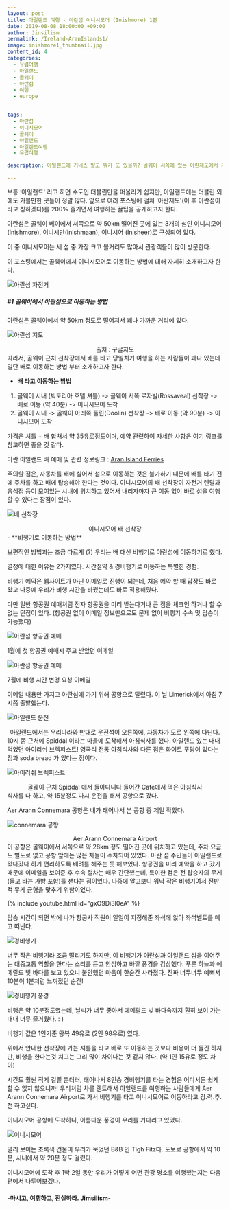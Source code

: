 ```yaml
---
layout: post
title: 아일랜드 여행 - 아란섬 이니시모어 (Inishmore) 1편
date: 2019-08-08 18:00:00 +09:00
author: Jinsilism
permalink: /Ireland-AranIslands1/
image: inishmore1_thumbnail.jpg
content_id: 4
categories:
  - 유럽여행
  - 아일랜드
  - 골웨이
  - 아란섬
  - 여행
  - europe


tags:
  - 아란섬
  - 이니시모어
  - 골웨이
  - 아일랜드
  - 아일랜드여행
  - 유럽여행

description: 아일랜드에 기네스 말고 뭐가 또 있을까? 골웨이 서쪽에 있는 아란제도에서 가장 큰 섬인 이니시모어 (Inishmore) 여행 꿀팁 1편!

---
```




보통 ‘아일랜드' 라고 하면 수도인 더블린만을 떠올리기 쉽지만, 아일랜드에는 더블린 외에도 가볼만한 곳들이 정말 많다. 앞으로 여러 포스팅에 걸쳐 ‘아란제도'(이 후 아란섬이라고 칭하겠다)를 200% 즐기면서 여행하는 꿀팁을 공개하고자 한다.

아란섬은 골웨이 베이에서 서쪽으로 약 50km 떨어진 곳에 있는 3개의 섬인 이니시모어 (Inishmore), 이니시만(Inishmaan), 이니시어 (Inisheer)로 구성되어 있다.

이 중 이니시모어는 세 섬 중 가장 크고 볼거리도 많아서 관광객들이 많이 방문한다.

이 포스팅에서는 골웨이에서 이니시모어로 이동하는 방법에 대해 자세히 소개하고자 한다.



![아란섬 자전거](https://lh3.googleusercontent.com/N-q46k9QDyeTFox53z3wyKE3cQTOBQxrqcia8YId5OeeEg4p7WZ1pqftJB1b-NONDYNe7kgmotJzjl72CSYxtJr2a7cMs_CJ0ZrCwT8Hq0pDWOeAPqdpu_sA88tSJL85AAgFRsQMxSr7vyfR8JQAx7kwYaSdBLSbT6GbXzVqOke0bQNGPZ-s0KC9ZV2-GRPP6hK6tVm6I66iYPHCl1k0qKSSj4etGiFITbikdGZJOfwwszSdGfh9j4b3gf14lp68wwhCFkhYbkrh204UwD71LNX0gH_Z9iTkHIFiGiFzStDTaBOieYQ2nthMnxRNOHU21rbZopW5ztKysDIFrCjR8QZheaInIVNJWlSSU7zSEYFi3lyGL9IT7Hln8lpEhaITv_F2CdTmHvdzYHIxgEd-JcvIZesOBPg1-N98F9xv9HgUiTMnnO4qZNGdVGFHvT6PiNQUrzeY-yIx7q1GH2kyyF_NqrhVKAoKkauiuoO8Xl5dXctGB6HA7IjPS2cRtY8NRGkU9i2XVkYr8jhoPJrG0kobGY4F4I-VlIofhPxik091CTGjag8VZ09VXU5_o2VOyZuY-sKABhE_NgH0t3M-kDPJLSdj10zOHuca32Wl1aobBHUbJzzMW-6sW2MzxDjqOEzRTeNDdaQupT6-s3OsSk-Y2r3ONCU=w1059-h794-no)



##### #1 골웨이에서 아란섬으로 이동하는 방법

아란섬은 골웨이에서 약 50km 정도로 떨어져서 꽤나 가까운 거리에 있다.

![아란섬 지도](https://lh3.googleusercontent.com/DerWHyKLG3e3K-qr9E7M35KOeneHW9nRWNX3B0nWQPXPAk3oi4eSPtVAzAT_duByKtOq8e7dClUCNwfbvF1dmfIo0htIPn9vaucyLXSxtH1yiJC-XEwoQd9tBtOzU3rltNFsOwXvdBVW9D7KxGVRvrJKbsAs8UTuBzhDg0-4tn2ovKru7A-lzmUaBeosjMeTpBnldZS-FXdFHnGv-AexuQcgRr1fnaaSC6lndf51Sh2D42JaQmC0MW-77YBEsa36sp4c0-DFIF_I6nQuxewKfKHE08W_exLZXPf-t2NvyzK0lXdbK5a_kcmAVvUBvMg14yHWkae_UbGW9DJRgidQD7XxnqUwrbT15WUt9INwym7-Ck17-P36r_wI2O-IHnXsyAnoFQzEg2fYeAsWg7kCHxUJf69_A_FPRcNTq8P8RhjLGjR-dTW_-Fz5UNt1zCzNw7ZFdRLsLg6XHoReHJvOeoYdQTaIucSePEYyjjm3sZQW4Fd0SVZXNNBfGSEdouwBbMT65W9rp-ZitedtsdMT-L9g08n-Pfcp74KpjmjZQ_x0YOTdaQxT3cG_QqPjYxkyJsGnH6yhSp4B61VJIEXhfYN1HZSHmqz2p0AkOfWNZ3PL56SbCg4d9L5n7qSpgMkqLr1ltN1QoC5IMESDsYEHxcmX5ZpOVMA=w1100-h794-no)

<div style="text-align: center"> 출처 : 구글지도 </div>
따라서, 골웨이 근처 선착장에서 배를 타고 당일치기 여행을 하는 사람들이 꽤나 있는데 일단 배로 이동하는 방법 부터 소개하고자 한다.

- **배 타고 이동하는 방법**

1. 골웨이 시내 (빅토리아 호텔 셔틀) ->  골웨이 서쪽 로자빌(Rossaveal) 선착장 -> 배로 이동  (약 40분) -> 이니시모어 도착
2. 골웨이 시내 -> 골웨이 아래쪽 둘린(Doolin) 선착장 -> 배로 이동  (약 90분) -> 이니시모어 도착



가격은 셔틀 + 배 합쳐서 약 35유로정도이며, 예약 관련하여 자세한 사항은 여기 링크를 참고하면 좋을 것 같다.

아란 아일랜드 배 예매 및 관련 정보링크 : [Aran Island Ferries](<http://www.aranislandferries.com/times_mor.php>)



주의할 점은, 자동차를 배에 실어서 섬으로 이동하는 것은 불가하기 때문에 배를 타기 전에 주차를 하고 배에 탑승해야 한다는 것이다. 이니시모어의 배 선착장이 자전거 렌탈과 음식점 등이 모여있는 시내에 위치하고 있어서 내리자마자 큰 이동 없이 바로 섬을 여행할 수 있다는 장점이 있다.



![배 선착장](https://lh3.googleusercontent.com/xsxWds4CavMiUIvYdZwIBZHlpy-U15gKTcx8AsKb09zD-i6yQg-ATK13zEkfJumrgrJyRqWAoZu3fXpu3wuWEfqDqXUle_GErXUR0YxiSbWZrvaiQV_uHQ0x7Uq4z7gKvt36ZLebErSPJTMxrrdzcCEQ073OA4jclcWImV28QPoRx9VYSJZ4sZI7VnqcHxymKLk4N84a_9WcHbrTn0B7rRnAXV7xG_qfw6B5raJzEg5KA8SJyDBoNsUMuYaNhZmD_iRHibIUy3ar6ZTrwhxHsiGVg410LHqE3bKOV-7SfspdtZMbvhNknhMTEbS780euWM6x57tXNUrWEiDo_pOBjqtBfJwyKVsKXkVUpp3hj0MXRREucdY3RZa21CVWV2gebzSCachDesbCTo0oKVhZhk7VZe_B-cXQJ7RzHjlX17CF-hVOtZNw556T7-JhHirY5gn_rFevnBEd1mznN3aWgPdqOX4WSQSlPxew8ZphyWAmmMaWa_fwzAv3Lb_UVgcKOUnCxJLava0r06dBbFFh87H-kzCDxb2SWvDwgph0x8oWZoAMN9_isSrDyenwfO23BW295d8-oQlUDAu2KE_aT4snXhwQZe3q0OH7Eg7mSzWk1kfWcSjm_o-cLhcAn8T3x7dJ9jECeGsqWPiOVpJq9wauGAhFFhs=s839-no)

<div style="text-align: center"> 이니시모어 배 선착장 </div>
- **비행기로 이동하는 방법**

보편적인 방법과는 조금 다르게 (?) 우리는 배 대신 비행기로 아란섬에 이동하기로 했다.

결정에 대한 이유는 2가지였다. 시간절약 & 경비행기로 이동하는 특별한 경험.



비행기 예약은 웹사이트가 아닌 이메일로 진행이 되는데, 처음 예약 할 때 답장도 바로 왔고 나중에 우리가 비행 시간을 바꿨는데도 바로 적용해줬다.

다만 일반 항공권 예매처럼 전자 항공권을 미리 받는다거나  큰 짐을 체크인 하거나 할 수 없는 단점이 있다. (항공권 없이 이메일 정보만으로도 문제 없이 비행기 수속 및 탑승이 가능했다)

![아란섬 항공권 예매](https://lh3.googleusercontent.com/RjitOYmUewbueVP1WBzwBirywX4VFUwdP0Nsf3yMvQOOrZRF8FHUWPKYMaLoYiiACzRyjPmZGr3Y5kO-ns7tR3wzqJoZj1zvp1EUWpHu49ud8NOj9Ug4qRznnSooJZHbkvg3uHvyCDsMOcIEbb89aYUPS5F3-nldMABHkcLkTUAAcD_2WNPYeTDbV1IqaRYq21VB2zjsR35TGRLE7Qu-9j9UXCZnHNDezSzHw7C4vlCNKYvoprdcp5ojYHFkBpALOzy_iKb_ixxBwxACoGfl5k5YBpTBh4-hSzh9o5JlxobNhoG-GqjtR0-zlvU_GYlJp4uofDOHFKJEeteQ3R9a8Gyc8f8pYUf6HhE7ZRHlZPGsTvVFW3Ua_ptW4ORcCvAGVd4Ln9XqH1jgznnkX7n1cJtcIqJChTSVXpQzAxAJGV6HiPBTCh7NviH4UL_MFlXR6sqwBNPqtvevG7ec1bvDMIi8fFHGOF7HdQFu9L3NqJtIWtL4F12hNBfR7BVLq5x8PEOm006MnLpPfMPaIYoBstMBvOp0OjueOS4twLMSsMfwsdLAIgWfjkxUcqhb68uBI9guatV3bz_79FDq1ZZRE_Wv5pZDmLT-FdwXZd-cBtK7m2-NmrqtFjhLH7yX7H7GRx966vtPu1jXUwbxc0g0U__3cVTMPrQ=w1341-h458-no)

1월에 첫 항공권 예매시 주고 받았던 이메일



![아란섬 항공권 예매](https://lh3.googleusercontent.com/A1Gb56Dzs4-Vc_KFLi8UYhPMCcwoKyynidVpGuzBdSUAhaJ6AlNg83gm4GijFLv3bWoe4aOD9hAxAAmMfB8C-U_2biBx8jcVSCqDbLpB4YlzDsZ0vbNJ0hT9EkrljVb4GUsciKIxuioYGJCWvFo3zgz3VuDEf_V_HZS_ovQj4y9B2Kox_QY77M8GtD-WEzxoPiQHSHZPntTogjlTULOME7W7Ihs8ZCpEjpNaT1PG9qUrktEJlEpP1cYEzfj2rw1l8RfpZ7t6rYXrNtKHN5j2qe7zDZMTrU8xuUhl-Cmqnc_MUvh096TUNBeRbdfiOZtEcGgcNENtPNfEJYAdLoSs3UlzFAngbfx0BUUaHHPp6KJl0bp3M7kMHzc9IYlPKAfRY_Bq8JGknGx2oNK3hEs1mLw0-fUnsr5_v45WD4UCP09sCrQUhLTWqX9qTHgXazWl7urvITaju09lidg_pEXW_G-YV_wVnxtMhHdwahqTDE6LpZEENS8TKWVQUrIGb7RuDSTgAZAF_DFXTUMEt-V1CdbSLOKJauhIEVj_YietrOUmWcB0CM5C75Sp8Zv17X2n_6nm8qaV8DugV0flNIAXdjfVl86DKBcu157sJtr0C3evjJ6-4abYLXF1AaHDJc96b3nq5KpIEXpyF-4ix8oSbSPtDx1LaQY=w1328-h473-no)

7월에 비행 시간 변경 요청 이메일



이메일 내용만 가지고 아란섬에 가기 위해 공항으로 달렸다. 이 날 Limerick에서 아침 7시쯤 출발했는다.

![아일랜드 운전](https://lh3.googleusercontent.com/wJdXyn5Z69OjydQh0N4c6tJURZReNlEmTsIqLzE06cSC-frVDkJVRUeLiV5RrKTqtygCpAJLTms7MZKIjfFOJBwzY-rVNrE6RvALC7pqsCB7imhxvDYE_nN78KxSkyaL337wEG_2LpUm5HaOV5EN2GZMLwfkXqVeXZgfRud-MyXzcNjXGaYpF8U-5B8Esq3VS7FuE8j76RlMpggzEaSwGeM79bRi4gXRBpqyaMhYZjSnL09Qu2kSgEiO3UyLHTPnBq6Deb1-NOVySkp1-HFXalyKxZ-ajqFRne6ca0mxHnwvYSXqP_Z6-zY1vcGfEAmB3VZxOHt_s_5_25o_Rap1Wfha_7WCevBEgkKFyFp82ahXvrZUnwsHggHZCf-PiRlxwpHNrVO1GQ3Fi-bM-w1-n70CZ_OWD9hZFUWBltx1C_UDmy3uHV6TwIX67yNRJLK-P-LI0OLsfJK7Z0GYK2IrJ2Doe2U3aWvwVaXZTlex_6feUN5hUjqzVp-GGNhbRheKkK_Gxw7wQ-CJRWzu9VZa3VoZ3ITf9UAra3C1WMcU2hINLjTpH5d_zvYl2cfduurKjhmP_VdQq8IbAGFg2QaLSmAaGILVbldlqFQZA0WyJmfkhAzvxN3OyY-SQFZTFAPwXcaHitmYvRsRcckXm73rEjdreIKRsV0=w1057-h839-no)

<div style="text-align: center"> 아일랜드에서는 우리나라와 반대로  운전석이 오른쪽에, 자동차가 도로 왼쪽에 다닌다. </div>
10시 쯤 근처에 Spiddal 이라는 마을에 도착해서 아침식사를 했다. 아일랜드 있는 내내 먹었던 아이리쉬 브렉퍼스트! 영국식 전통 아침식사와 다른 점은 화이트 푸딩이 있다는 점과 soda bread 가 있다는 점이다.

![아이리쉬 브렉퍼스트](https://lh3.googleusercontent.com/PveBqALhPh8s07tDTn9qQy05baUqQwyyXhULJwxt6KkqlBOpLcvferIpUjwU2KYNgP5OsEZ6EiARAW0w3mo_zSeQpamxyH22IyWB-qxqnjr3dmFUSe0_X8fQ9fFMC8zp265DfcWw-wNXh-wRNtsdrp7bPjJ3Fum0oXg22r0DTitRz3W-j2AI6AukX5F3UGxeEsVKjmHI6iIcQy_OIkAFJSiXMdcb6XIwZiQJLMCZc9xSpOi02aZgPwTIiy4YB_wac-Uf2aBvwsbqHv8MPMFGXuUY1NnUmPRrM5-RGR7KQQYGFPi0UVjt2se3bkpYprjJ-LCostLF24tiFWAqXTiUQPpQDGRWYbZZzlcWtf59-_WTdk_XMiu7q2ePZPD2dBxjmwx_5aEhcW9NROUFyMjESDTselN0PMNNTlbpWshckX0tHS8nX5imiEo7TvwJoKHjuDQZ3u9zchq9n2lsWHEOZEDOSG8glylwg0vSJb1CGvP9BhAxrARx99TMzblc-lbj3bSIzShWqPxfC5rVZwYyoEiwnCfkmvavj5SvruiCcYD9Vjc7ogzdkmI3ou7EaXVcTH9uCpkFmIELCnNwqoy2TpPaXAUNyIKMvVwaj9YBmQTTTsg4g7rsaAgWrBySU3FG-G1ETzcYBonAwib88uw2FItFKewc0bc=w1119-h839-no)

<div style="text-align: center"> 골웨이 근처 Spiddal 에서 돌아다니다 들어간 Cafe에서 먹은 아침식사 </div>
식사를 다 하고, 약 15분정도 다시 운전을 해서 공항으로 갔다.

Aer Arann Connemara  공항은 내가 태어나서 본 공항 중 제일 작았다.

![connemara 공항](https://lh3.googleusercontent.com/ZQP1bKkgwLVm_xa5NxmGlmRhtdYo6d8bg3-M1DhgpV_2dEnTKvwUHJZqwHj1mmTz_Xhz93PGiBRuMjbufuUFLtn4LLGxouEQlESk_Nz0IiMUdN3D2SS0eOrXRCwFHdErv62fk2WC_OcyYsg1pdlMDzYX9TUPHhYgrap_ezssqv99f7GjZgBgTPrSYQ7kwVgZyOiNRLET27hJQDnO5u7jyGQNzhTa8QBc1Hwmu1wt6fqnF6bruqaFpy_xrXVKKayF-Kk4Lt_wpGRXT-AGUS4R_dGTkSUW68CPABNntsl8ZR2NHPtX3sh8YgMXE1sDHpMRV1CQv68LRgA81P3nDpGFApTw1ubjkoKi8MGtS4o_ri5fWDzvUEYXylrm08jUmYdSTLygthahnqv-BHxwWBlYR_MIeurecxPk9r7JMYulKl8SAy-osUU0RuYHblD_AQifOutuO1lBrCaOk03dEEmOy71lX5fYpeuYF-UqvNC8UmfLpcB_n6O0uKjywC8xWLOb9j9NB3Ui6FzjZU7Df8J6x9LWPYLHgF_qxG8DtJuInc_LCVy-TUxTngjxCITe2S-HBVLw-VFRcm6oDIzdlvEC4t6RUuFZuSlUflrdcM3VshXu-yxBkossddHd5uY17ECE6uAw_vZysT9gyVm_JKtbdfFhf4aowUo=w669-h378-no)

<div style="text-align: center"> Aer Arann Connemara Airport </div>
이 공항은 골웨이에서 서쪽으로 약 28km 정도 떨어진 곳에 위치하고 있는데, 주차 요금도 별도로 없고 공항 앞에는 많은 차들이 주차되어 있었다. 아란 섬 주민들이 아일랜드로 왔다갔다 하기 편리하도록 배려를 해주는 듯 해보였다.
항공권을 미리 예약을 하고 갔기 때문에 이메일을 보여준 후 수속 절차는 매우 간단했는데, 특이한 점은 전 탑승자의 무게 (들고 타는 가방 포함)를 잰다는 점이었다. 나중에 알고보니 워낙 작은 비행기여서 전반적 무게 균형을 맞추기 위함이었다.

{% include youtube.html id="gxO9Di3I0eA" %}



탑승 시간이 되면 밖에 나가 항공사 직원이 일일이 지정해준 좌석에 앉아 좌석벨트를 메고 떠난다.

![경비행기](https://lh3.googleusercontent.com/iBfOpI1w9G8IEXvgn05vRggy0rxc_Sq5TWeDnF-75pgxCx2zZ6LNo-go-eRonncPuLlFS8eqaXyENTpKbrNROtPz0aloSg7GLkuKBtl0MPwm_384g-2BCLHkPRJhEKOreV5ikSBDoDIMb9FCHvRkyN8eZ_Cyrc2eT80CJOdPerO6qbwiLk4YbWhGUo1hrnBH4Ry8TZOJ5SJdN2-2YHVyH_y1b7eXdg4F-UJo_XXxC7a9op4S3kUTpYVB02eAfvzk6owXaT_4Gjvz4m5DsgnJGj_zJP96HenPtP04B4nNvcDSnlWa2G_cLRXzxr_WH2dF0c5EAI5d6YrkLGre_uh2OUWYcKWyvzbpG8WVrkgH9nlsNdyf4f9mVJ0b-F_y0KTD7zZdAK7ktX8r_vFV0eUoEVEItK-JqKPnbJH1ITyAbhTKDZ8jD_PcNT5VuQu-4hC8dxCs4oCcTuKaGG4f4cLZ70Emc-1B3R72XQiZ5M3FpjaC7nHjZf9QCppsxIZggABC_znSDhJSIC2ykVq48Y_9kHlQESWHM9AlDa5meoOI5sWWRP_QJGnwvh8zIeWYopnyRzAOp9yuY7nAlu8fmyOu-UXKre2XyBzCCw-oIekZ1L5KjYPmH4LRZWo2NzcP631N6LzDRe22nn1PlmPoVfmhv5-CNdhxD4c=w1106-h733-no)



너무 작은 비행기라 조금 떨리기도 하지만,  이 비행기가 아란섬과 아일랜드 섬을 이어주는 대중교통 역할을 한다는 소리를 듣고 안심하고 바깥 풍경을 감상했다. 푸른 하늘과 에메랄드 빛 바다를 보고 있으니 불안했던 마음이 한순간 사라졌다. 진짜 너무너무 예뻐서 10분이 1분처럼 느껴졌던 순간!

![경비행기 풍경](https://lh3.googleusercontent.com/fGWh3d8v4zSPiRmZjPt9UaHgt9PM-p2Tba2UbA_n9K89J5lafR--wSSQ0gRnVX0h5E0V9Q33ZxBxF_OpCHRFxbKCDnb6bliF1YmO9cVG5ljj4Vxzd1Q33z6AywULoEMuyvmYJs-Sb5CCm7NLoeltLD0tku5-Q_lklymABgs98CYDh9hyTivFBuSyp-IBINPpAfcGjamH97TkNc-sK9onCElpGgeCXlRXViAzSubncSRzCx0hYDvKkSWhkSS1FVzUzFHZ0iNnRghEiyvhzxoZDmkq4jMlwp8tIx4O1eZuqe1IGdUJ-6S4bc6sHafO4fxpzrl_1e0qmQHbkpuOLKDY8cwYO0NEr7Qoo006tMbQKhyBKVzgw3zowtR8FgtmXp7SX8PkBsSwsFF0DW1y9tqK5HHBcAkRiRG6QaTHZzs2CFNIb5ux--wOsAfKqI543D5ECmLdCNXn8JNa7LO0Lp4kZj66OCKK5iVEWBB0hK9urZ_Q1KrfvJ3hDwR5U8Knx31VrOc-YDhrnvun9TmJz2Bf_wsBcLylbGAEs56Vs2q9RtZSe_9ISWbVEVFgRY_tWOD1uX261PKZOfbtetMMSW684WjQyni6-SbImx2eJ_LsIRuVIFHvBgNWgvydNhHmDuOVhc9j5c4ImiIpcCV2LxbX5cevfC-GgAU=w1118-h839-no)



비행은 약 10분정도였는데, 날씨가 너무 좋아서 에메랄드 빛 바다속까지 훤히 보여 가는 내내 너무 즐거웠다. : )

비행기 값은 1인기준 왕복 49유로 (2인 98유로) 였다.

위에서 안내한 선착장에 가는 셔틀을 타고 배로 또 이동하는 것보다 비용이 더 들긴 하지만, 비행을 한다는것 치고는 그리 많이 차이나는 것 같지 않다. (약 1인 15유로 정도 차이)

시간도 훨씬 적게 걸릴 뿐더러, 태어나서 8인승 경비행기를 타는 경험은 어디서든 쉽게 할 수 없지 않으니까! 우리처럼 차를 렌트해서 아일랜드를 여행하는 사람들에게 Aer Arann Connemara Airport로 가서 비행기를 타고 이니시모어로 이동하라고 강.력.추.천 하고싶다.



이니시모어 공항에 도착하니, 아름다운 풍경이 우리를 기다리고 있었다.

![이니시모어](https://lh3.googleusercontent.com/KChpFc7w4AphphSjbJt1ER-uShV62cBKkGWWClLoGHAP4FlupDTPLQB2A8EfSqJyox0fNi0uSUQ_Ztw8oR3UkMFENGH8DuRcN-8WlbNvGLCcTsDpym7O9R2ZQwtk_ihkzYV-ulj4grdM8v2HncjJCnJ8WDRy-OEltuAgQcKTv8NzZ7xYL6Kj6e_I_QQjJDQsB93_9t4cvzcry_t1haOmI64Nr9BanG9onK1kM0X2zC9ewY9K4fP8myHMbT734O7uCm6_kwq5wv4DfvpK5nGyPKrMRwiZp8_M_m89-zVPqQFwmKPp_4ePnZRRQft7kHPV2EJ3zLbshkIToOZOXH0DasLafDd84mKOAAaPFZVsNsAY3dWaxLdRpguB3pCx4yaKOXURp5s_bvw0yhGa9PTrR4jkhBrj45t8Jb2t7CFiwNDl6CoCHbShVX6G6EVkEjXuQGiItp4YyuBaAhccLTR2sxUf7QnvLg5QMOda4etohxtUExilPswAMzK56gLjCIcV3aYQgGwLI2eTvHpCcFv5sXu6hwTPGUPhjK43pFaLx9cWM86rlqESc7W52_ferTYsXq6ItzIutDJGtydAQFR7JPpkDIJyrOUSMOkAxqbz0MKQefyFN1WXJRI8chbI8SarhXQkSpM0VyzGLxbioK4KLU0EXMGSXuU=w425-h319-no)

멀리 보이는 초록색 건물이 우리가 묵었던 B&B 인 Tigh Fitz다. 도보로 공항에서 약 10분, 시내에서 약 20분 정도 걸렸다.



이니시모어에 도착 후 1박 2일 동안 우리가 어떻게 어떤 관광 명소를 여행했는지는 다음 편에서 다루어보겠다.



####  -마시고, 여행하고, 진실하라. Jimsilism-
